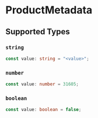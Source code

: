 # ProductMetadata


## Supported Types

### `string`

```typescript
const value: string = "<value>";
```

### `number`

```typescript
const value: number = 31605;
```

### `boolean`

```typescript
const value: boolean = false;
```


